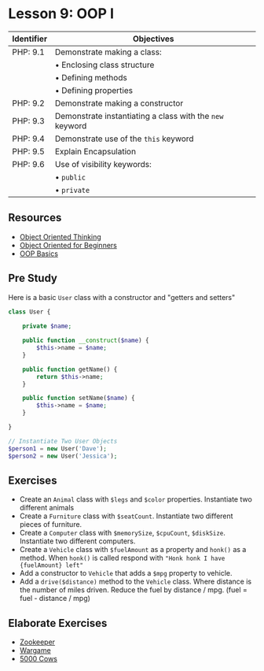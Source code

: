 # Lesson 9: OOP I

Identifier   | Objectives
-------------|------------
PHP: 9.1     | Demonstrate making a class:
             | &bull; Enclosing class structure
             | &bull; Defining methods
             | &bull; Defining properties
PHP: 9.2     | Demonstrate making a constructor
PHP: 9.3     | Demonstrate instantiating a class with the `new` keyword
PHP: 9.4     | Demonstrate use of the `this` keyword
PHP: 9.5     | Explain Encapsulation
PHP: 9.6     | Use of visibility keywords:
             | &bull; `public`
             | &bull; `private`

## Resources
- [Object Oriented Thinking](http://www.universocomputacao.com/object-oriented-thinking/)
- [Object Oriented for Beginners](http://code.tutsplus.com/tutorials/object-oriented-php-for-beginners--net-12762) 
- [OOP Basics](http://php.net/manual/en/language.oop5.basic.php)

## Pre Study

Here is a basic `User` class with a constructor and "getters and setters"

```php
class User {
    
    private $name;

    public function __construct($name) {
        $this->name = $name;
    }

    public function getName() {
        return $this->name;
    }

    public function setName($name) {
        $this->name = $name;
    }

}

// Instantiate Two User Objects
$person1 = new User('Dave');
$person2 = new User('Jessica');
```

## Exercises

- Create an `Animal` class with `$legs` and `$color` properties. Instantiate two different animals
- Create a `Furniture` class with `$seatCount`. Instantiate two different pieces of furniture.
- Create a `Computer` class with `$memorySize`, `$cpuCount`, `$diskSize`. Instantiate two different computers.
- Create a `Vehicle` class with `$fuelAmount` as a property and `honk()` as a method. When `honk()` is called respond with `"Honk honk I have {fuelAmount} left"`
 - Add a constructor to `Vehicle` that adds a `$mpg` property to vehicle.
 - Add a `drive($distance)` method to the `Vehicle` class. Where distance is the number of miles driven. Reduce the fuel by distance / mpg. (fuel = fuel - distance / mpg)

## Elaborate Exercises

- [Zookeeper](practice_zookeeper.md)
- [Wargame](practice_wargame.md)
- [5000 Cows](5000cows.md)
